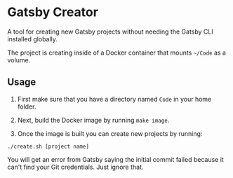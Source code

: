 # Gatsby Creator

A tool for creating new Gatsby projects without needing the Gatsby CLI installed globally.

The project is creating inside of a Docker container that mounts `~/Code` as a volume.

## Usage
1. First make sure that you have a directory named `Code` in your home folder.

2. Next, build the Docker image by running `make image`.

2. Once the image is built you can create new projects by running:

  `./create.sh [project name]`

You will get an error from Gatsby saying the initial commit failed because it can't find your Git credentials.  Just ignore that.
